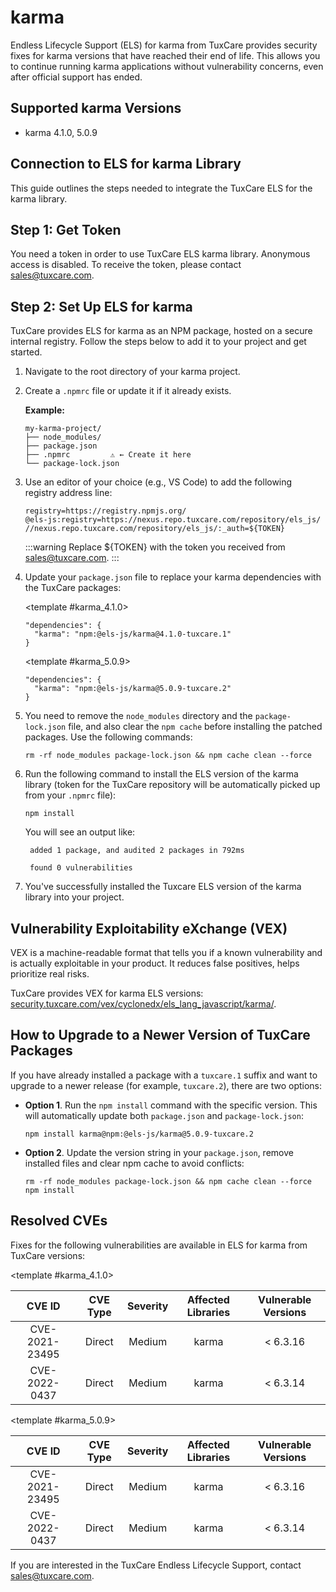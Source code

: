 # karma

Endless Lifecycle Support (ELS) for karma from TuxCare provides security fixes for karma versions that have reached their end of life. This allows you to continue running karma applications without vulnerability concerns, even after official support has ended.

## Supported karma Versions

* karma 4.1.0, 5.0.9

## Connection to ELS for karma Library

This guide outlines the steps needed to integrate the TuxCare ELS for the karma library.

## Step 1: Get Token

You need a token in order to use TuxCare ELS karma library. Anonymous access is disabled. To receive the token, please contact [sales@tuxcare.com](mailto:sales@tuxcare.com).

## Step 2: Set Up ELS for karma

TuxCare provides ELS for karma as an NPM package, hosted on a secure internal registry. Follow the steps below to add it to your project and get started.

1. Navigate to the root directory of your karma project.
2. Create a `.npmrc` file or update it if it already exists.

   **Example:**

   ```text
   my-karma-project/
   ├── node_modules/
   ├── package.json
   ├── .npmrc         ⚠️ ← Create it here
   └── package-lock.json
   ```

3. Use an editor of your choice (e.g., VS Code) to add the following registry address line:

   <CodeWithCopy>

   ```text
   registry=https://registry.npmjs.org/
   @els-js:registry=https://nexus.repo.tuxcare.com/repository/els_js/
   //nexus.repo.tuxcare.com/repository/els_js/:_auth=${TOKEN}
   ```

   </CodeWithCopy>

   :::warning
   Replace ${TOKEN} with the token you received from [sales@tuxcare.com](mailto:sales@tuxcare.com).
   :::

4. Update your `package.json` file to replace your karma dependencies with the TuxCare packages:

   <TableTabs label="Choose karma version: " >

     <template #karma_4.1.0>

     <CodeWithCopy>

     ```text
     "dependencies": {
       "karma": "npm:@els-js/karma@4.1.0-tuxcare.1"
     }
     ```

     </CodeWithCopy>

     </template>

     <template #karma_5.0.9>

     <CodeWithCopy>

     ```text
     "dependencies": {
       "karma": "npm:@els-js/karma@5.0.9-tuxcare.2"
     }
     ```

     </CodeWithCopy>

     </template>

   </TableTabs>

5. You need to remove the `node_modules` directory and the `package-lock.json` file, and also clear the `npm cache` before installing the patched packages. Use the following commands:
   
   <CodeWithCopy>

   ```text
   rm -rf node_modules package-lock.json && npm cache clean --force
   ```

   </CodeWithCopy>

6. Run the following command to install the ELS version of the karma library (token for the TuxCare repository will be automatically picked up from your `.npmrc` file):

   <CodeWithCopy>

   ```text
   npm install
   ```

   </CodeWithCopy>

   You will see an output like:

   ```text
    added 1 package, and audited 2 packages in 792ms
    
    found 0 vulnerabilities
   ```

7. You've successfully installed the Tuxcare ELS version of the karma library into your project.

## Vulnerability Exploitability eXchange (VEX) 

VEX is a machine-readable format that tells you if a known vulnerability and is actually exploitable in your product. It reduces false positives, helps prioritize real risks.

TuxCare provides VEX for karma ELS versions: [security.tuxcare.com/vex/cyclonedx/els_lang_javascript/karma/](https://security.tuxcare.com/vex/cyclonedx/els_lang_javascript/karma/).

## How to Upgrade to a Newer Version of TuxCare Packages

If you have already installed a package with a `tuxcare.1` suffix and want to upgrade to a newer release (for example, `tuxcare.2`), there are two options:

* **Option 1**. Run the `npm install` command with the specific version. This will automatically update both `package.json` and `package-lock.json`:

  <CodeWithCopy>

  ```text
  npm install karma@npm:@els-js/karma@5.0.9-tuxcare.2
  ```

  </CodeWithCopy>

* **Option 2**. Update the version string in your `package.json`, remove installed files and clear npm cache to avoid conflicts:

  <CodeWithCopy>

  ```text
  rm -rf node_modules package-lock.json && npm cache clean --force
  npm install
  ```

  </CodeWithCopy>

## Resolved CVEs

Fixes for the following vulnerabilities are available in ELS for karma from TuxCare versions:

<TableTabs label="Choose karma version: " >

<template #karma_4.1.0>

| CVE ID         | CVE Type | Severity | Affected Libraries | Vulnerable Versions |
| :------------: | :------: |:--------:|:------------------:| :----------------: |
| CVE-2021-23495 | Direct   | Medium   | karma             | < 6.3.16           |
| CVE-2022-0437  | Direct   | Medium   | karma             | < 6.3.14           |

  </template>

<template #karma_5.0.9>

| CVE ID         | CVE Type | Severity | Affected Libraries | Vulnerable Versions |
| :------------: | :------: |:--------:|:------------------:| :----------------: |
| CVE-2021-23495 | Direct   | Medium   | karma             | < 6.3.16           |
| CVE-2022-0437  | Direct   | Medium   | karma             | < 6.3.14           |

  </template>

</TableTabs>

If you are interested in the TuxCare Endless Lifecycle Support, contact [sales@tuxcare.com](mailto:sales@tuxcare.com).

